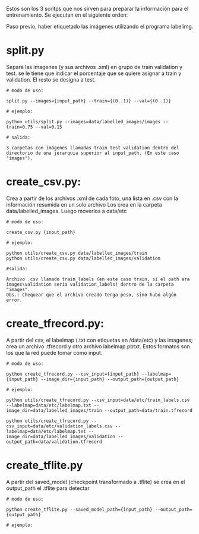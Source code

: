 Estos son los 3 scritps que nos sirven para preparar la información para el entrenamiento. Se ejecutan en el siguiente orden: 

Paso previo, haber etiquetado las imágenes utilizando el programa labelimg.

# split.py

Separa las imagenes (y sus archivos .xml) en grupo de train validation y test. se le tiene que indicar el porcentaje que se quiere asignar a train y validation. El resto se designa a test. 

    # modo de uso:

    split.py --images={input_path} --train={(0..1)} --val={(0..1)}

    # ejemplo:

    python utils/split.py --images=data/labelled_images/images --train=0.75 --val=0.15

    # salida: 

    3 carpetas con imágenes llamadas train test validation dentro del directorio de una jerarquia superior al input_path. (En este caso "images").

# create_csv.py:

Crea a partir de los archivos .xml de cada foto, una lista en .csv con la información resumida en un solo archivo
Los crea en la carpeta data/labelled_images. Luego moverlos a data/etc

    # modo de uso:

    create_csv.py {input_path}

    # ejemplo: 

    python utils/create_csv.py data/labelled_images/train
    python utils/create_csv.py data/labelled_images/validation

    #salida: 

    Archivo .csv llamado train_labels (en este caso train, si el path era images\validation sería validation_labels) dentro de la carpeta "images". 
    Obs.: Chequear que el archivo creado tenga peso, sino hubo algún error.

# create_tfrecord.py:

A partir del csv, el labelmap (.txt con etiquetas en /data/etc) y las imagenes; crea un archivo .tfrecord y otro archivo labelmap.pbtxt. Estos formatos son los que la red puede tomar como input.

    # modo de uso: 

    python create_tfrecord.py --csv_input={input_path} --labelmap={input_path} --image_dir={input_path} --output_path={output_path}

    # ejemplo: 

    python utils/create_tfrecord.py --csv_input=data/etc/train_labels.csv --labelmap=data/etc/labelmap.txt --image_dir=data/labelled_images/train --output_path=data/train.tfrecord

    python utils/create_tfrecord.py --csv_input=data/etc/validation_labels.csv --labelmap=data/etc/labelmap.txt --image_dir=data/labelled_images/validation --output_path=data/validation.tfrecord
    

#  create_tflite.py

A partir del saved_model (checkpoint transformado a .tflite) se crea en el output_path el .tflite para detectar

    # modo de uso: 

    python create_tflite.py --saved_model_path={input_path} --output_path={output_path}

    # ejemplo:

    
    